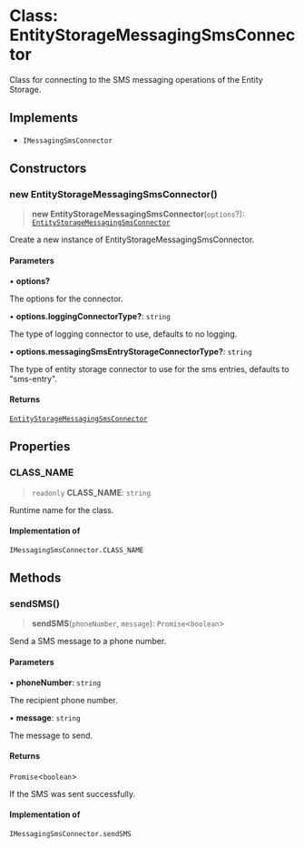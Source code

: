 # Class: EntityStorageMessagingSmsConnector

Class for connecting to the SMS messaging operations of the Entity Storage.

## Implements

- `IMessagingSmsConnector`

## Constructors

### new EntityStorageMessagingSmsConnector()

> **new EntityStorageMessagingSmsConnector**(`options`?): [`EntityStorageMessagingSmsConnector`](EntityStorageMessagingSmsConnector.md)

Create a new instance of EntityStorageMessagingSmsConnector.

#### Parameters

• **options?**

The options for the connector.

• **options.loggingConnectorType?**: `string`

The type of logging connector to use, defaults to no logging.

• **options.messagingSmsEntryStorageConnectorType?**: `string`

The type of entity storage connector to use for the sms entries, defaults to "sms-entry".

#### Returns

[`EntityStorageMessagingSmsConnector`](EntityStorageMessagingSmsConnector.md)

## Properties

### CLASS\_NAME

> `readonly` **CLASS\_NAME**: `string`

Runtime name for the class.

#### Implementation of

`IMessagingSmsConnector.CLASS_NAME`

## Methods

### sendSMS()

> **sendSMS**(`phoneNumber`, `message`): `Promise`\<`boolean`\>

Send a SMS message to a phone number.

#### Parameters

• **phoneNumber**: `string`

The recipient phone number.

• **message**: `string`

The message to send.

#### Returns

`Promise`\<`boolean`\>

If the SMS was sent successfully.

#### Implementation of

`IMessagingSmsConnector.sendSMS`
